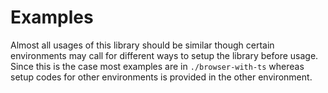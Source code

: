 # Examples

Almost all usages of this library should be similar though certain environments may call for different ways to setup the library before usage. Since this is the case most examples are in `./browser-with-ts` whereas setup codes for other environments is provided in the other environment.


